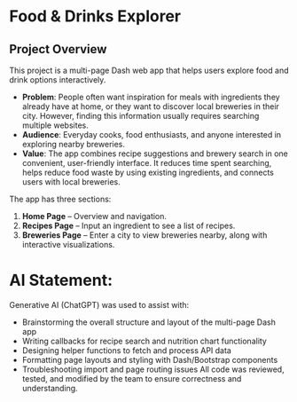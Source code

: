 # Food & Drinks Explorer

## Project Overview
This project is a multi-page Dash web app that helps users explore food and drink options interactively.  
- **Problem**: People often want inspiration for meals with ingredients they already have at home, or they want to discover local breweries in their city. However, finding this information usually requires searching multiple websites.  
- **Audience**: Everyday cooks, food enthusiasts, and anyone interested in exploring nearby breweries.  
- **Value**: The app combines recipe suggestions and brewery search in one convenient, user-friendly interface. It reduces time spent searching, helps reduce food waste by using existing ingredients, and connects users with local breweries.

The app has three sections:
1. **Home Page** – Overview and navigation.  
2. **Recipes Page** – Input an ingredient to see a list of recipes.
3. **Breweries Page** – Enter a city to view breweries nearby, along with interactive visualizations.  


# AI Statement:
Generative AI (ChatGPT) was used to assist with:
- Brainstorming the overall structure and layout of the multi-page Dash app
- Writing callbacks for recipe search and nutrition chart functionality
- Designing helper functions to fetch and process API data
- Formatting page layouts and styling with Dash/Bootstrap components
- Troubleshooting import and page routing issues
All code was reviewed, tested, and modified by the team to ensure correctness and understanding.
